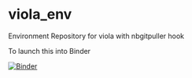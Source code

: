 # viola_env
Environment Repository for viola with nbgitpuller hook


To launch this into Binder

[![Binder](https://mybinder.org/badge_logo.svg)](https://mybinder.org/v2/gh/Rahuketu86/voila_env/main?filepath=VoilaDemo.ipynb)
